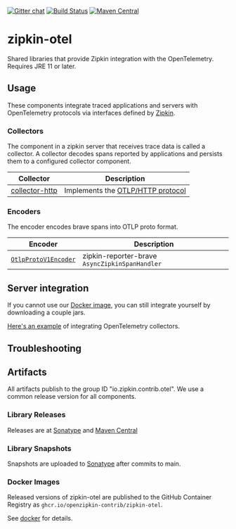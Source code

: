 [![Gitter chat](http://img.shields.io/badge/gitter-join%20chat%20%E2%86%92-brightgreen.svg)](https://gitter.im/openzipkin/zipkin)
[![Build Status](https://github.com/openzipkin-contrib/zipkin-otel/workflows/test/badge.svg)](https://github.com/openzipkin-contrib/zipkin-otel/actions?query=workflow%3Atest)
[![Maven Central](https://img.shields.io/maven-central/v/io.zipkin.contrib.otel/zipkin-module-otel.svg)](https://search.maven.org/search?q=g:io.zipkin.contrib.otel%20AND%20a:zipkin-module-otel)

# zipkin-otel
Shared libraries that provide Zipkin integration with the OpenTelemetry. Requires JRE 11 or later.

## Usage
These components integrate traced applications and servers with OpenTelemetry protocols
via interfaces defined by [Zipkin](https://github.com/openzipkin/zipkin).

### Collectors
The component in a zipkin server that receives trace data is called a
collector. A collector decodes spans reported by applications and
persists them to a configured collector component.

| Collector                          | Description                                                                             |
|------------------------------------|-----------------------------------------------------------------------------------------|
| [collector-http](./collector-http) | Implements the [OTLP/HTTP protocol](https://opentelemetry.io/docs/specs/otlp/#otlphttp) |

### Encoders

The encoder encodes brave spans into OTLP proto format.

| Encoder                                   | Description                                    |
|-------------------------------------------|------------------------------------------------|
| [`OtlpProtoV1Encoder`](./encoder-brave)     | zipkin-reporter-brave `AsyncZipkinSpanHandler` |

## Server integration

If you cannot use our [Docker image](./docker/README.md), you can still integrate
yourself by downloading a couple jars.

[Here's an example](module#quick-start) of integrating OpenTelemetry collectors.

## Troubleshooting

## Artifacts
All artifacts publish to the group ID "io.zipkin.contrib.otel". We use a common
release version for all components.

### Library Releases
Releases are at [Sonatype](https://oss.sonatype.org/content/repositories/releases) and  [Maven Central](http://search.maven.org/#search%7Cga%7C1%7Cg%3A%22io.zipkin.contrib.otel%22)

### Library Snapshots
Snapshots are uploaded to [Sonatype](https://oss.sonatype.org/content/repositories/snapshots) after
commits to main.

### Docker Images
Released versions of zipkin-otel are published to the GitHub Container Registry
as `ghcr.io/openzipkin-contrib/zipkin-otel`.

See [docker](./docker) for details.

